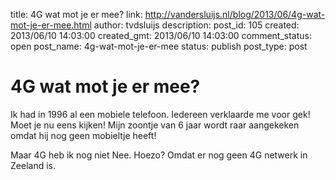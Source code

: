 title: 4G wat mot je er mee?
link: http://vandersluijs.nl/blog/2013/06/4g-wat-mot-je-er-mee.html
author: tvdsluijs
description: 
post_id: 105
created: 2013/06/10 14:03:00
created_gmt: 2013/06/10 14:03:00
comment_status: open
post_name: 4g-wat-mot-je-er-mee
status: publish
post_type: post

# 4G wat mot je er mee?

Ik had in 1996 al een mobiele telefoon. Iedereen verklaarde me voor gek! Moet je nu eens kijken! Mijn zoontje van 6 jaar wordt raar aangekeken omdat hij nog geen mobieltje heeft!  
  
Maar 4G heb ik nog niet Nee. Hoezo? Omdat er nog geen 4G netwerk in Zeeland is.